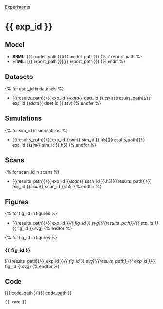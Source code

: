 [Experiments](index.html)

# {{ exp_id }}

## Model
* **SBML**: [{{ model_path }}]({{ model_path }})
{% if report_path %}
* **HTML**: [{{ report_path }}]({{ report_path }})
{% endif %}

## Datasets
{% for dset_id in datasets %}
* [{{results_path}}/{{ exp_id }}_data_{{ dset_id }}.tsv]({{results_path}}/{{ exp_id }}_data_{{ dset_id }}.tsv)
{% endfor %}

## Simulations
{% for sim_id in simulations %}
* [{{results_path}}/{{ exp_id }}_sim_{{ sim_id }}.h5]({{results_path}}/{{ exp_id }}_sim_{{ sim_id }}.h5)
{% endfor %}

## Scans
{% for scan_id in scans %}
* [{{results_path}}/{{ exp_id }}_scan_{{ scan_id }}.h5]({{results_path}}/{{ exp_id }}_scan_{{ scan_id }}.h5)
{% endfor %}

## Figures
{% for fig_id in figures %}
* [{{results_path}}/{{ exp_id }}_{{ fig_id }}.svg]({{results_path}}/{{ exp_id }}_{{ fig_id }}.svg)
{% endfor %}

{% for fig_id in figures %}
### {{ fig_id }}
![{{results_path}}/{{ exp_id }}_{{ fig_id }}.svg]({{results_path}}/{{ exp_id }}_{{ fig_id }}.svg)
{% endfor %}

## Code
[{{ code_path }}]({{ code_path }})

```python
{{ code }}
```